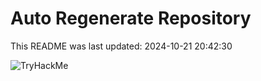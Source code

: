 # Auto Regenerate Repository

This README was last updated: 2024-10-21 20:42:30

 ![TryHackMe](https://tryhackme.com/badge/533634)